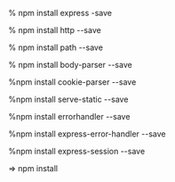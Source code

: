 % npm install express -save

% npm install http --save

% npm install path --save

% npm install body-parser --save

%npm install cookie-parser --save

%npm install serve-static --save

%npm install errorhandler --save

%npm install express-error-handler --save

%npm install express-session --save

=> npm install